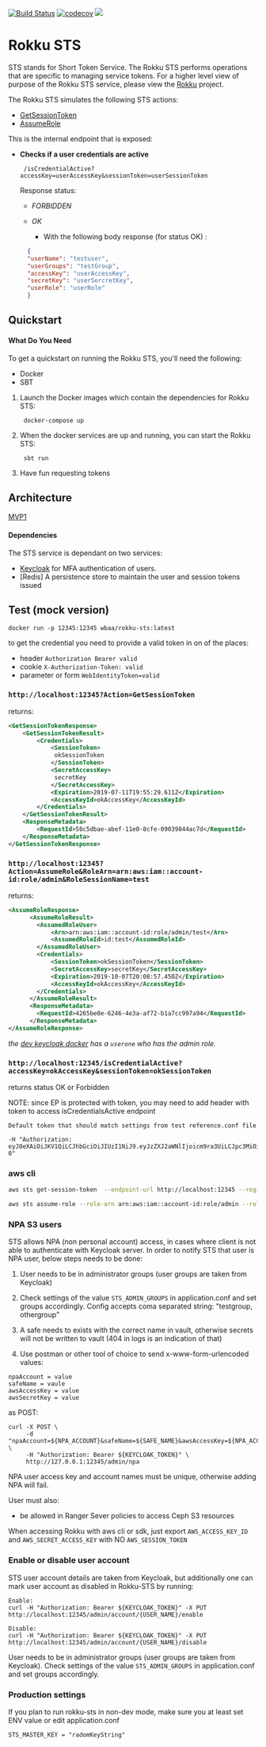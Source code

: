 [![Build Status](https://travis-ci.org/ing-bank/rokku-sts.svg?branch=master)](https://travis-ci.org/ing-bank/rokku-sts)
[![codecov](https://codecov.io/gh/ing-bank/rokku-sts/branch/master/graph/badge.svg)](https://codecov.io/gh/ing-bank/rokku-sts)
[![](https://images.microbadger.com/badges/image/wbaa/rokku-sts:latest.svg)](https://hub.docker.com/r/wbaa/rokku-sts/tags/)

# Rokku STS

STS stands for Short Token Service. The Rokku STS performs operations that are specific to managing service tokens.
For a higher level view of purpose of the Rokku STS service, please view the [Rokku](https://github.com/ing-bank/rokku) project.

The Rokku STS simulates the following STS actions:
 * [GetSessionToken](https://docs.aws.amazon.com/STS/latest/APIReference/API_GetSessionToken.html)
 * [AssumeRole](https://docs.aws.amazon.com/STS/latest/APIReference/API_AssumeRole.html)

This is the internal endpoint that is exposed:


 * **Checks if a user credentials are active**

        /isCredentialActive?accessKey=userAccessKey&sessionToken=userSessionToken

   Response status:

   * _FORBIDDEN_
   * _OK_

       * With the following body response (for status OK) :
   ```json
     {
     "userName": "testuser",
     "userGroups": "testGroup",
     "accessKey": "userAccessKey",
     "secretKey": "userSercretKey",
     "userRole": "userRole"
     }
   ```


## Quickstart
#### What Do You Need

To get a quickstart on running the Rokku STS, you'll need the following:
* Docker
* SBT

1. Launch the Docker images which contain the dependencies for Rokku STS:

        docker-compose up

2. When the docker services are up and running, you can start the Rokku STS:

        sbt run

3. Have fun requesting tokens

## Architecture

[MVP1](docs/mvp1-flow.md)

#### Dependencies
The STS service is dependant on two services:

* [Keycloak](https://www.keycloak.org/) for MFA authentication of users.
* [Redis] A persistence store to maintain the user and session tokens issued


## Test (mock version)

`docker run -p 12345:12345 wbaa/rokku-sts:latest`

to get the credential you need to provide a valid token in on of the places:
* header `Authorization Bearer valid`
* cookie `X-Authorization-Token: valid`
* parameter or form `WebIdentityToken=valid`

### ```http://localhost:12345?Action=GetSessionToken```

returns:

```xml
<GetSessionTokenResponse>
    <GetSessionTokenResult>
        <Credentials>
            <SessionToken>
             okSessionToken
            </SessionToken>
            <SecretAccessKey>
             secretKey
            </SecretAccessKey>
            <Expiration>2019-07-11T19:55:29.611Z</Expiration>
            <AccessKeyId>okAccessKey</AccessKeyId>
        </Credentials>
    </GetSessionTokenResult>
    <ResponseMetadata>
        <RequestId>58c5dbae-abef-11e0-8cfe-09039844ac7d</RequestId>
    </ResponseMetadata>
</GetSessionTokenResponse>
```

### ```http://localhost:12345?Action=AssumeRole&RoleArn=arn:aws:iam::account-id:role/admin&RoleSessionName=test```

returns:

```xml
<AssumeRoleResponse>
      <AssumeRoleResult>
        <AssumedRoleUser>
            <Arn>arn:aws:iam::account-id:role/admin/test</Arn>
            <AssumedRoleId>id:test</AssumedRoleId>
        </AssumedRoleUser>
        <Credentials>
            <SessionToken>okSessionToken</SessionToken>
            <SecretAccessKey>secretKey</SecretAccessKey>
            <Expiration>2019-10-07T20:08:57.450Z</Expiration>
            <AccessKeyId>okAccessKey</AccessKeyId>
        </Credentials>
      </AssumeRoleResult>
      <ResponseMetadata>
        <RequestId>4265be0e-6246-4e3a-af72-b1a7cc997a94</RequestId>
      </ResponseMetadata>
</AssumeRoleResponse>
```
_the [dev keycloak docker](https://github.com/ing-bank/rokku-dev-keycloak) has a `userone` who has the admin role._


### ```http://localhost:12345/isCredentialActive?accessKey=okAccessKey&sessionToken=okSessionToken```
returns status OK or Forbidden

NOTE: since EP is protected with token, you may need to add header with token to access isCredentialsActive endpoint

```
Default token that should match settings from test reference.conf file

-H "Authorization: eyJ0eXAiOiJKV1QiLCJhbGciOiJIUzI1NiJ9.eyJzZXJ2aWNlIjoicm9ra3UiLCJpc3MiOiJyb2trdSJ9.aCpyvC53lWdF_IOdZQp0fO8W4tH_LeK3vQcIvt5W1-0"
```

### aws cli

```bash
aws sts get-session-token  --endpoint-url http://localhost:12345 --region localhost --token-code validToken
```

```bash
aws sts assume-role --role-arn arn:aws:iam::account-id:role/admin --role-session-name testrole --endpoint-url http://localhost:12345 --token-code validToken
```

### NPA S3 users

STS allows NPA (non personal account) access, in cases where client is not able to authenticate
with Keycloak server.
In order to notify STS that user is NPA user, below steps needs to be done:

1. User needs to be in administrator groups (user groups are taken from Keycloak)

2. Check settings of the value `STS_ADMIN_GROUPS` in application.conf and set groups accordingly. Config accepts
coma separated string: "testgroup, othergroup"

3. A safe needs to exists with the correct name in vault, otherwise secrets will not be written to vault (404 in logs is an indication of that)

4. Use postman or other tool of choice to send x-www-form-urlencoded values:

```
npaAccount = value
safeName = vaule
awsAccessKey = value
awsSecretKey = value
```

as POST:

```
curl -X POST \
     -d "npaAccount=${NPA_ACCOUNT}&safeName=${SAFE_NAME}&awsAccessKey=${NPA_ACCESS_KEY}&awsSecretKey=${NPA_SECRET_KEY}" \
     -H "Authorization: Bearer ${KEYCLOAK_TOKEN}" \
     http://127.0.0.1:12345/admin/npa
```

NPA user access key and account names must be unique, otherwise adding NPA will fail.

User must also:
- be allowed in Ranger Sever policies to access Ceph S3 resources

When accessing Rokku with aws cli or sdk, just export `AWS_ACCESS_KEY_ID` and `AWS_SECRET_ACCESS_KEY`
with NO `AWS_SESSION_TOKEN`


### Enable or disable user account

STS user account details are taken from Keycloak, but additionally one can mark user account as disabled in Rokku-STS
by running:
```
Enable:
curl -H "Authorization: Bearer ${KEYCLOAK_TOKEN}" -X PUT http://localhost:12345/admin/account/{USER_NAME}/enable

Disable:
curl -H "Authorization: Bearer ${KEYCLOAK_TOKEN}" -X PUT http://localhost:12345/admin/account/{USER_NAME}/disable
```

User needs to be in administrator groups (user groups are taken from Keycloak). Check settings of the value `STS_ADMIN_GROUPS` in application.conf and set groups accordingly.

### Production settings

If you plan to run rokku-sts in non-dev mode, make sure you at least set ENV value or edit application.conf

```
STS_MASTER_KEY = "radomKeyString"
```

